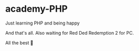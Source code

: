 # academy-PHP
Just learning PHP and being happy

And that's all. Also waiting for Red Ded Redemption 2 for PC.

All the best 🤠
